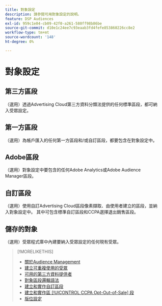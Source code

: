 ```yaml
---
title: 對象設定
description: 請參閱可用對象設定的說明。
feature: DSP Audiences
exl-id: 959c1e04-cb09-42f0-a261-580ff98b86be
source-git-commit: d10e1c24ee7c93eaab3fd4fefe853860226cc8e2
workflow-type: tm+mt
source-wordcount: '148'
ht-degree: 0%

---
```


# 對象設定

## 第三方區段

（選用）透過Advertising Cloud第三方資料分類法提供的任何標準區段，都可納入受眾設定。

## 第一方區段

（選用）為帳戶匯入的任何第一方區段和/或自訂區段，都要包含在對象設定中。

## Adobe區段

（選用）對象設定中要包含的任何Adobe Analytics或Adobe Audience Manager區段。

## 自訂區段

（選用）使用自訂Advertising Cloud區段像素擷取、由使用者建立的區段，並納入對象設定中。 其中可包含標準自訂區段和CCPA選擇退出銷售區段。

## 儲存的對象

（選用）受眾程式庫中內建要納入受眾設定的任何現有受眾。

>[!MORELIKETHIS]
>
>* [關於Audience Management](audience-about.md)
>* [建立可重複使用的受眾](reusable-audience-create.md)
>* [可用的第三方資料提供者](third-party-data-providers.md)
>* [對象區段邏輯語法](audience-segment-logic-syntax.md)
>* [建立和實作自訂區段](custom-segment-create.md)
>* [建立和實作區 [!UICONTROL CCPA Opt-Out-of-Sale] 段](ccpa-opt-out-segment-create.md)
>* [版位設定](/help/dsp/campaign-management/placements/placement-settings.md)

